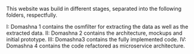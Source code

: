 This website was build in different stages, separated into the following folders, respectfully.

I: Domashna 1 contains the osmfilter for extracting the data as well as the extracted data.
II: Domashna 2 contains the architecture, mockups and initial prototype.
III: Domashna3 contains the fully implemented code.
IV: Domashna 4 contains the code refactored as microservice architecture.
